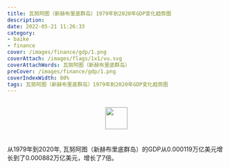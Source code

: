 ```yaml
---
title: 瓦努阿图（新赫布里底群岛）1979年到2020年GDP变化趋势图
description: 
date: 2022-05-21 11:26:33
category:
- baike
- finance
cover: /images/finance/gdp/1.png
coverAttach: /images/flags/1x1/vu.svg
coverAttachWords: 瓦努阿图（新赫布里底群岛）
preCover: /images/finance/gdp/1.png
coverIndexWidth: 80%
tags: 瓦努阿图（新赫布里底群岛）1979年到2020年GDP变化趋势图
---
```




<script src="/assets/js/charts/chart.js"></script>

<div style="text-align: center; margin: 30px 0; ">
    <img src="/images/flags/1x1/vu.svg" style="width: 50px; border: 1px solid #cccccc; ">
</div>

<div style="width: 98%; margin: 0 0 35px 0; ">
    <canvas id="myChart"></canvas>
</div>

<div>
<p class="paragraph">从1979年到2020年, 瓦努阿图（新赫布里底群岛）的GDP从0.000119万亿美元增长到了0.000882万亿美元，增长了7倍。</p>
</div>

<script>

    const dataGdp = {
        labels: [1979, 1980, 1981, 1982, 1983, 1984, 1985, 1986, 1987, 1988, 1989, 1990, 1991, 1992, 1993, 1994, 1995, 1996, 1997, 1998, 1999, 2000, 2001, 2002, 2003, 2004, 2005, 2006, 2007, 2008, 2009, 2010, 2011, 2012, 2013, 2014, 2015, 2016, 2017, 2018, 2019, 2020],
        datasets: [{
            label: '(万亿美元)  •  即刻编程  •  cn.hongkezhang.com',
            backgroundColor: 'rgb(0 0 128)',
            borderColor: 'rgb(0 0 128)',
            data: [0.000119, 0.000121, 0.000114, 0.000115, 0.000117, 0.000144, 0.000132, 0.000126, 0.000139, 0.000158, 0.000154, 0.000169, 0.000201, 0.000209, 0.000200, 0.000234, 0.000249, 0.000261, 0.000273, 0.000262, 0.000268, 0.000272, 0.000258, 0.000263, 0.000314, 0.000365, 0.000395, 0.000439, 0.000516, 0.000591, 0.000593, 0.000671, 0.000770, 0.000748, 0.000758, 0.000772, 0.000731, 0.000781, 0.000880, 0.000915, 0.000935, 0.000882],
            barPercentage: 0.3
        }]
    };

    const config = {
        type: 'line',
        data: dataGdp,
        options: {
            series: [
                {
                    barWidth: '20%'
                }
            ]
        }
    };

    const myChart = new Chart(
        document.getElementById('myChart'),
        config
    );
</script>
